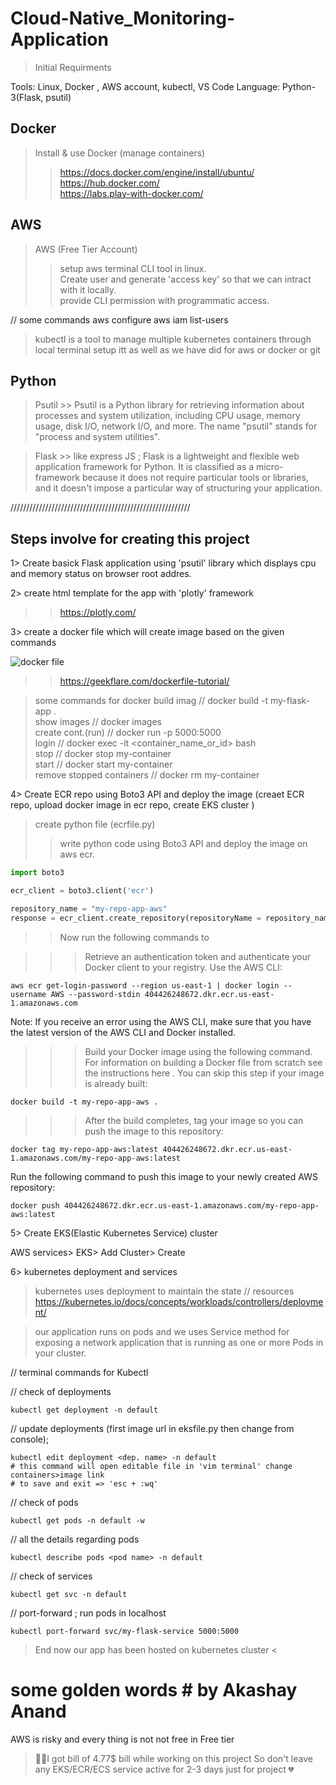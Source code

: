 # Cloud-Native_Monitoring-Application

> Initial Requirments

Tools: Linux, Docker , AWS account, kubectl, VS Code
Language: Python-3(Flask, psutil)

## Docker
> Install & use Docker (manage containers)    
>> https://docs.docker.com/engine/install/ubuntu/     
>> https://hub.docker.com/    
>> https://labs.play-with-docker.com/    

> 

## AWS
> AWS (Free Tier Account)
>> setup aws terminal CLI tool in linux.    
>> Create user and generate 'access key' so that we can intract with it locally.       
>> provide CLI permission with programmatic access.   

// some commands
aws configure 
aws iam list-users

> kubectl is a tool to manage multiple kubernetes containers through local terminal
setup itt as well as we have did for aws or docker or git

## Python
> Psutil >> Psutil is a Python library for retrieving information about processes and system utilization, including CPU usage, memory usage, disk I/O, network I/O, and more. The name "psutil" stands for "process and system utilities".

> Flask >> like express JS ; Flask is a lightweight and flexible web application framework for Python. It is classified as a micro-framework because it does not require particular tools or libraries, and it doesn't impose a particular way of structuring your application.


/////////////////////////////////////////////////////////

## Steps involve for creating this project

1> Create basick Flask application using 'psutil' library which displays cpu and memory status on browser root addres.

2> create html template for the app with 'plotly' framework 
>> https://plotly.com/   

3> create a docker file which will create image based on the given commands

![docker file](https://geekflare.com/wp-content/uploads/2019/07/dockerfile.png)
>> https://geekflare.com/dockerfile-tutorial/    

> some commands for docker
build imag // docker build -t my-flask-app .    
show images // docker images    
create cont.(run)   // docker run -p 5000:5000 <image id>    
login // docker exec -it <container_name_or_id> bash    
stop  // docker stop my-container     
start // docker start my-container     
remove stopped containers // docker rm my-container   


4> Create ECR repo using Boto3 API and deploy the image
(creaet ECR repo, upload docker image in ecr repo, create EKS cluster )

> create python file (ecrfile.py)
>> write python code using Boto3 API and deploy the image on aws ecr.
``` python
import boto3

ecr_client = boto3.client('ecr')

repository_name = "my-repo-app-aws"
response = ecr_client.create_repository(repositoryName = repository_name)

```
>> Now run the following commands to 

>>> Retrieve an authentication token and authenticate your Docker client to your registry.
Use the AWS CLI:
```
aws ecr get-login-password --region us-east-1 | docker login --username AWS --password-stdin 404426248672.dkr.ecr.us-east-1.amazonaws.com
```
 Note: If you receive an error using the AWS CLI, make sure that you have the latest version of the AWS CLI and Docker installed.

>>>Build your Docker image using the following command. For information on building a Docker file from scratch see the instructions here . You can skip this step if your image is already built:
```
docker build -t my-repo-app-aws .
```
>>>After the build completes, tag your image so you can push the image to this repository:
```
docker tag my-repo-app-aws:latest 404426248672.dkr.ecr.us-east-1.amazonaws.com/my-repo-app-aws:latest
```
Run the following command to push this image to your newly created AWS repository:
```
docker push 404426248672.dkr.ecr.us-east-1.amazonaws.com/my-repo-app-aws:latest
```

5> Create EKS(Elastic Kubernetes Service) cluster

AWS services> EKS> Add Cluster> Create 

6> kubernetes deployment and services
> kubernetes uses deployment to maintain the state
// resources   
https://kubernetes.io/docs/concepts/workloads/controllers/deployment/

> our application runs on pods and we uses Service method for exposing a network application that is running as one or more Pods in your cluster.

// terminal commands for Kubectl

// check of deployments
```kubectl
kubectl get deployment -n default 
```
// update deployments (first image url in eksfile.py then change from console); 
```kubectl
kubectl edit deployment <dep. name> -n default 
# this command will open editable file in 'vim terminal' change containers>image link
# to save and exit => 'esc + :wq'
```
// check of pods
```kubectl
kubectl get pods -n default -w
```
// all the details regarding pods
```kubectl
kubectl describe pods <pod name> -n default
```
// check of services
```kubectl
kubectl get svc -n default 
```

// port-forward ; run pods in localhost
```kubectl
kubectl port-forward svc/my-flask-service 5000:5000
```

> End now our app has been hosted on kubernetes cluster <

# some golden words # by Akashay Anand

AWS is risky and every thing is not not free in Free tier 
>🤖😥I got bill of 4.77$ bill while working on this project
> So don't leave any EKS/ECR/ECS service active for 2-3 days just for project 💔



